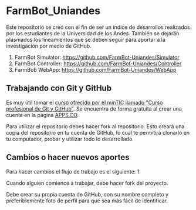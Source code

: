 # FarmBot_Uniandes

Este repositorio se creó con el fin de ser un índice de desarrollos realizados por los estudiantes de la Universidad de los Andes. También se dejarán plasmados los lineamientos que se deben seguir para aportar a la investigación por medio de GitHub.

1. FarmBot Simulator: https://github.com/FarmBot-Uniandes/Simulator
2. FarmBot Controller: https://github.com/FarmBot-Uniandes/Controller
3. FarmBob WebApp: https://github.com/FarmBot-Uniandes/WebApp

## Trabajando con Git y GitHub

Es muy útil tomar el [curso ofrecido por el minTIC llamado "Curso profesional de Git y GitHub"](https://www.apps.co/cursos/show/6). Se encuentra de forma gratuita al crear una cuenta en la página [APPS.CO](http://apps.co).

Para utilizar el repositorio debes hacer fork al repositorio. Esto creará una copia del repositorio en tu cuenta de GitHub, lo cual te permitirá clonarlo en tu computador, probar y utilizar todo lo desarrollado.

## Cambios o hacer nuevos aportes

Para hacer cambios el flujo de trabajo es el siguiente:
1. 

Cuando alguien comience a trabajar, debe hacer fork del proyecto.

Debe crear su propia cuenta de GitHub, con su nombre completo y preferiblemente foto de perfil para que sea más fácil de identificar.

